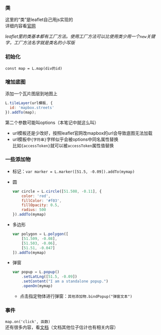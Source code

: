 

### 类

这里的“类”是leaflet自己用js实现的  
详细内容看[官网](https://leafletjs.com/reference-1.6.0.html#class)

*leaflet里的类基本都有工厂方法。使用工厂方法可以比使用类少用一个`new`关键字，工厂方法名字就是类名的小写版*


### 初始化

`const map = L.map(div的id)`

### 增加底图

添加一个瓦片图层到地图上

```javascript
L.tileLayer(url模板, {
  id: 'mapbox.streets'
}).addTo(map);
```

第二个参数可能叫options（本笔记中就这么叫）

- url模板还是少改好，按照leaflet官网改mapbox的url会导致底图无法加载
- url模板中`{字符串}`字样似乎会被options中同名属性替换  
  比如`{accessToken}`就可以被`accessToken`属性值替换

### 一些添加物

- 标记：`var marker = L.marker([51.5, -0.09]).addTo(mymap)`

- 圆  

  ```javascript
  var circle = L.circle([51.508, -0.11], {
      color: 'red',
      fillColor: '#f03',
      fillOpacity: 0.5,
      radius: 500
  }).addTo(mymap)
  ```

  

- 多边形  

  ```javascript
  var polygon = L.polygon([
      [51.509, -0.08],
      [51.503, -0.06],
      [51.51, -0.047]
  ]).addTo(mymap)
  ```

  

- 弹窗  

  ```javascript
  var popup = L.popup()
      .setLatLng([51.5, -0.09])
      .setContent("I am a standalone popup.")
      .openOn(mymap)
  ```

  

  - 点击指定物体进行弹窗：`其他添加物.bindPopup("弹窗文本")`

### 事件

`map.on('click', 函数)`  
还有很多内容，看[文档](https://leafletjs.com/reference-1.6.0.html#map-baselayerchange)（文档其他位子估计也有相关内容）